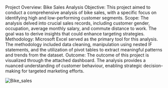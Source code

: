 Project Overview: Bike Sales Analysis
Objective:
This project aimed to conduct a comprehensive analysis of bike sales, with a specific focus on identifying high and low-performing customer segments.
Scope:
The analysis delved into crucial sales records, including customer gender, occupation, average monthly salary, and commute distance to work. The goal was to derive insights that could enhance targeting strategies.
Methodology:
Microsoft Excel served as the primary tool for this analysis. The methodology included data cleaning, manipulation using nested IF statements, and the utilization of pivot tables to extract meaningful patterns and trends from the dataset.
Outcome:
The outcome of this project is visualized through the attached dashboard. The analysis provides a nuanced understanding of customer behaviour, enabling strategic decision-making for targeted marketing efforts.

![Bike_sales](https://github.com/Dammy-code/Bike_Sales_Dashbaord_Excel/assets/60473801/00f7167e-375a-42f0-8d84-a7183813da2f)


